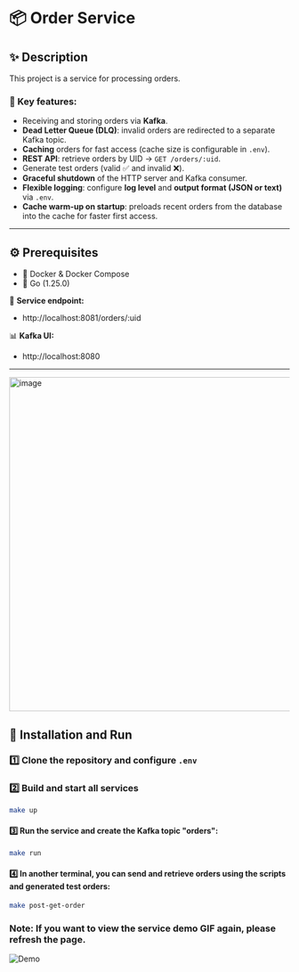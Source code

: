 # 📦 Order Service

## ✨ Description
This project is a service for processing orders.  

### 🔑 Key features:
-  Receiving and storing orders via **Kafka**.  
-  **Dead Letter Queue (DLQ)**: invalid orders are redirected to a separate Kafka topic.  
-  **Caching** orders for fast access (cache size is configurable in `.env`).  
-  **REST API**: retrieve orders by UID → `GET /orders/:uid`.  
-  Generate test orders (valid ✅ and invalid ❌).  
- **Graceful shutdown** of the HTTP server and Kafka consumer.  
-  **Flexible logging**: configure **log level** and **output format (JSON or text)** via `.env`.  
- **Cache warm-up on startup**: preloads recent orders from the database into the cache for faster first access.


---

## ⚙️ Prerequisites
- 🐳 Docker & Docker Compose  
- 🐹 Go (1.25.0)  

📍 **Service endpoint:**  
- http://localhost:8081/orders/:uid  

📊 **Kafka UI:**  
- http://localhost:8080  

---

<img width="600" height="600" alt="image" src="https://github.com/user-attachments/assets/25182828-4ed7-4c07-9ccd-8470d4779774" />

## 🚀 Installation and Run

### 1️⃣ Clone the repository and configure `.env`

### 2️⃣ Build and start all services
```bash
make up
```
#### 3️⃣ Run the service and create the Kafka topic "orders":
```bash
make run
```
#### 4️⃣ In another terminal, you can send and retrieve orders using the scripts and generated test orders:
```bash
make post-get-order
```
### Note: If you want to view the service demo GIF again, please refresh the page.

![Demo](order_show.gif)
